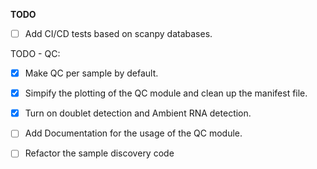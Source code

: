 

**TODO**
- [ ]  Add CI/CD tests based on scanpy databases.
  

TODO - QC:
- [X] Make QC per sample by default.
- [X] Simpify the plotting of the QC module and clean up the manifest file.
- [X] Turn on doublet detection and Ambient RNA detection.
- [ ] Add Documentation for the usage of the QC module.
- [ ] Refactor the sample discovery code


 